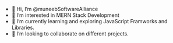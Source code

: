 - 👋 Hi, I’m @muneebSoftwareAlliance
- 👀 I’m interested in MERN Stack Development
- 🌱 I’m currently learning and exploring JavaScript Framworks and Libraries.
- 💞️ I’m looking to collaborate on different projects.


<!---
muneebSoftwareAlliance/muneebSoftwareAlliance is a ✨ special ✨ repository because its `README.md` (this file) appears on your GitHub profile.
You can click the Preview link to take a look at your changes.
--->
